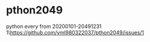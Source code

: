 # pthon2049
python every from 20200101-20491231
1\https://github.com/yml980322037/pthon2049/issues/1
